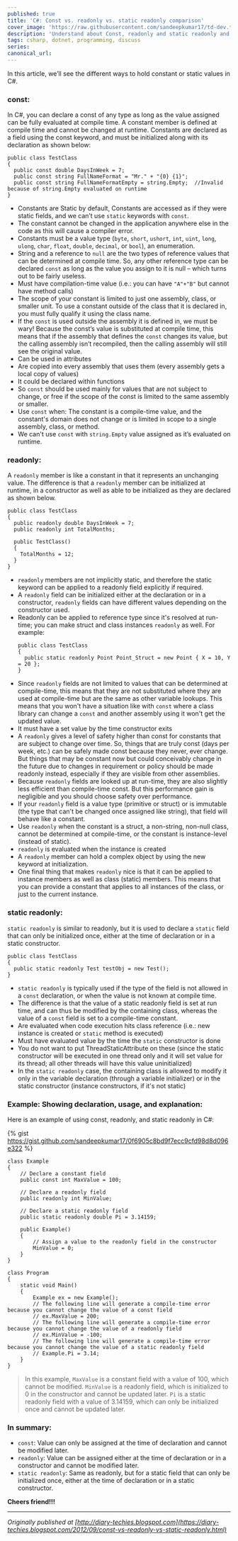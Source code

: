 ```yaml
---
published: true
title: 'C#: Const vs. readonly vs. static readonly comparison'
cover_image: 'https://raw.githubusercontent.com/sandeepkumar17/td-dev.to/di-collection-posts/assets/blog-cover/c-sharp.png'
description: 'Understand about Const, readonly and static readonly and review the differences'
tags: csharp, dotnet, programming, discuss
series:
canonical_url:
---
```


In this article, we’ll see the different ways to hold constant or static values in C#.

### const:
In C#, you can declare a const of any type as long as the value assigned can be fully evaluated at compile time. A constant member is defined at compile time and cannot be changed at runtime. Constants are declared as a field using the const keyword, and must be initialized along with its declaration as shown below:
  ```
  public class TestClass
  {
    public const double DaysInWeek = 7;
    public const string FullNameFormat = "Mr." + "{0} {1}";
    public const string FullNameFormatEmpty = string.Empty;  //Invalid because of string.Empty evaluated on runtime
  }
  ```
  
- Constants are Static by default, Constants are accessed as if they were static fields, and we can’t use `static` keywords with `const`.
- The constant cannot be changed in the application anywhere else in the code as this will cause a compiler error.
- Constants must be a value type (`byte`, `short`, `ushort`, `int`, `uint`, `long`, `ulong`, `char`, `float`, `double`, `decimal`, or `bool`), an enumeration.
- String and a reference to `null` are the two types of reference values that can be determined at compile time. So, any other reference type can be declared `const` as long as the value you assign to it is null – which turns out to be fairly useless.
- Must have compilation-time value (i.e.: you can have `"A"+"B"` but cannot have method calls)
- The scope of your constant is limited to just one assembly, class, or smaller unit. To use a constant outside of the class that it is declared in, you must fully qualify it using the class name.
- If the `const` is used outside the assembly it is defined in, we must be wary! Because the const’s value is substituted at compile time, this means that if the assembly that defines the `const` changes its value, but the calling assembly isn’t recompiled, then the calling assembly will still see the original value.
- Can be used in attributes
- Are copied into every assembly that uses them (every assembly gets a local copy of values)
- It could be declared within functions
- So `const` should be used mainly for values that are not subject to change, or free if the scope of the const is limited to the same assembly or smaller.
- Use `const` when: The constant is a compile-time value, and the constant's domain does not change or is limited in scope to a single assembly, class, or method.
- We can't use `const` with `string.Empty` value assigned as it’s evaluated on runtime.


### readonly:
A `readonly` member is like a constant in that it represents an unchanging value. The difference is that a `readonly` member can be initialized at runtime, in a constructor as well as able to be initialized as they are declared as shown below.
  ```
  public class TestClass
  {
    public readonly double DaysInWeek = 7;
    public readonly int TotalMonths;

    public TestClass()
    {
      TotalMonths = 12;
    }
  }
  ```
- `readonly` members are not implicitly static, and therefore the static keyword can be applied to a readonly field explicitly if required.
- A `readonly` field can be initialized either at the declaration or in a constructor, `readonly` fields can have different values depending on the constructor used.
- Readonly can be applied to reference type since it's resolved at run-time; you can make struct and class instances `readonly` as well. For example:  
  ```
  public class TestClass
  {
    public static readonly Point Point_Struct = new Point { X = 10, Y = 20 };
  }
  ```
- Since `readonly` fields are not limited to values that can be determined at compile-time, this means that they are not substituted where they are used at compile-time but are the same as other variable lookups. This means that you won't have a situation like with `const` where a class library can change a `const` and another assembly using it won't get the updated value.
- It must have a set value by the time constructor exits
- A `readonly` gives a level of safety higher than const for constants that are subject to change over time. So, things that are truly const (days per week, etc.) can be safely made const because they never, ever change. But things that may be constant now but could conceivably change in the future due to changes in requirement or policy should be made readonly instead, especially if they are visible from other assemblies.
- Because `readonly` fields are looked up at run-time, they are also slightly less efficient than compile-time const. But this performance gain is negligible and you should choose safety over performance.
- If your `readonly` field is a value type (primitive or struct) or is immutable (the type that can't be changed once assigned like string), that field will behave like a constant.
- Use `readonly` when the constant is a struct, a non-string, non-null class, cannot be determined at compile-time, or the constant is instance-level (instead of static).
- `readonly` is evaluated when the instance is created
- A `readonly` member can hold a complex object by using the new keyword at initialization.
- One final thing that makes `readonly` nice is that it can be applied to instance members as well as class (static) members. This means that you can provide a constant that applies to all instances of the class, or just to the current instance.

### static readonly:
`static readonly` is similar to readonly, but it is used to declare a `static` field that can only be initialized once, either at the time of declaration or in a static constructor.
  ```
  public class TestClass
  {
    public static readonly Test testObj = new Test();
  }
  ```
- `static readonly` is typically used if the type of the field is not allowed in a `const` declaration, or when the value is not known at compile time.
- The difference is that the value of a static readonly field is set at run time, and can thus be modified by the containing class, whereas the value of a `const` field is set to a compile-time constant.
- Are evaluated when code execution hits class reference (i.e.: new instance is created or `static` method is executed)
- Must have evaluated value by the time the `static` constructor is done
- You do not want to put ThreadStaticAttribute on these (since the static constructor will be executed in one thread only and it will set value for its thread; all other threads will have this value uninitialized)
- In the `static readonly` case, the containing class is allowed to modify it only in the variable declaration (through a variable initializer) or in the static constructor (instance constructors, if it's not static)

### Example: Showing declaration, usage, and explanation:
Here is an example of using const, readonly, and static readonly in C#:

{% gist https://gist.github.com/sandeepkumar17/0f6905c8bd9f7ecc9cfd98d8d096e322 %}

  ```
  class Example
  {
      // Declare a constant field
      public const int MaxValue = 100;

      // Declare a readonly field
      public readonly int MinValue;

      // Declare a static readonly field
      public static readonly double Pi = 3.14159;

      public Example()
      {
          // Assign a value to the readonly field in the constructor
          MinValue = 0;
      }
  }

  class Program
  {
      static void Main()
      {
          Example ex = new Example();
          // The following line will generate a compile-time error because you cannot change the value of a const field
          // ex.MaxValue = 200;
          // The following line will generate a compile-time error because you cannot change the value of a readonly field
          // ex.MinValue = -100;
          // The following line will generate a compile-time error because you cannot change the value of a static readonly field
          // Example.Pi = 3.14;
      }
  }
  ```

> In this example, `MaxValue` is a constant field with a value of 100, which cannot be modified. `MinValue` is a readonly field, which is initialized to 0 in the constructor and cannot be updated later.
> `Pi` is a static readonly field with a value of 3.14159, which can only be initialized once and cannot be updated later.

### In summary:

- `const`: Value can only be assigned at the time of declaration and cannot be modified later.
- `readonly`: Value can be assigned either at the time of declaration or in a constructor and cannot be modified later.
- `static readonly`: Same as readonly, but for a static field that can only be initialized once, either at the time of declaration or in a static constructor.

**Cheers friend!!!**

---
_Originally published at [http://diary-techies.blogspot.com](https://diary-techies.blogspot.com/2012/09/const-vs-readonly-vs-static-readonly.html)_
